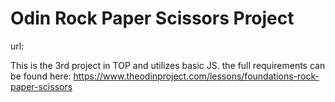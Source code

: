 # Odin Rock Paper Scissors Project

url:

This is the 3rd project in TOP and utilizes basic JS. the full requirements can be found here: https://www.theodinproject.com/lessons/foundations-rock-paper-scissors
